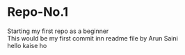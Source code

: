 # Repo-No.1
Starting  my first repo as a beginner
<br>
This would be my first commit inn readme file by Arun Saini
<br> 
hello kaise ho
